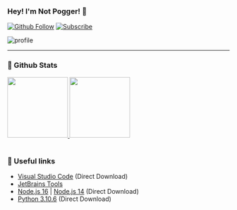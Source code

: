 ### Hey! I'm Not Pogger! 👋
[![Github Follow](https://img.shields.io/github/followers/not-pogger?color=1DA1F2&logo=github&label=Follow&style=for-the-badge)](https://github.com/not-pogger)
[![Subscribe](https://img.shields.io/badge/SUBSCRIBE-red?logo=youtube&style=for-the-badge)](https://www.youtube.com/channel/UCNJ-E6mXluBpM0lybA8jCqQ?sub_confirmation=1)

![profile](https://discord.c99.nl/widget/theme-2/535128034030649344.png)
<br />

<hr>

### 🧬 Github Stats
<a href="https://github.com/not_pogger"><img height="137px" src="https://github-readme-stats.vercel.app/api?username=not-pogger&count_private=true&theme=discord_old_blurple" /> <img height="137px" src="https://github-readme-stats.vercel.app/api/top-langs/?username=anuraghazra&layout=compact&theme=discord_old_blurple" /></a>
<br />
<br />
### 🔗 Useful links
 
- [Visual Studio Code](https://code.visualstudio.com/docs/?dv=win) (Direct Download)
- [JetBrains Tools](https://www.jetbrains.com/products/#type=ide)
- [Node.js 16](https://nodejs.org/dist/v16.15.1/node-v16.15.1-x64.msi) | [Node.js 14](https://nodejs.org/dist/v14.15.5/node-v14.15.5-x64.msi) (Direct Download)
- [Python 3.10.6](https://www.python.org/ftp/python/3.10.6/python-3.10.6-amd64.exe) (Direct Download)

